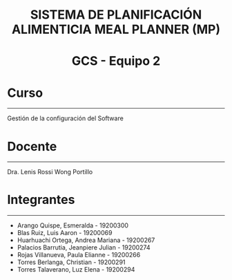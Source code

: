 # <h1 align="center"> SISTEMA DE PLANIFICACIÓN ALIMENTICIA MEAL PLANNER (MP)

# <h1 align="center"> GCS - Equipo 2

# Curso
---
Gestión de la configuración del Software

# Docente
---
Dra. Lenis Rossi Wong Portillo

# Integrantes
---
- Arango Quispe, Esmeralda - 19200300
- Blas Ruiz, Luis Aaron - 19200069
- Huarhuachi Ortega, Andrea Mariana - 19200267  
- Palacios Barrutia, Jeanpiere Julian - 19200274  
- Rojas Villanueva, Paula Elianne - 19200266
- Torres Berlanga, Christian - 19200291
- Torres Talaverano, Luz Elena - 19200294


  

